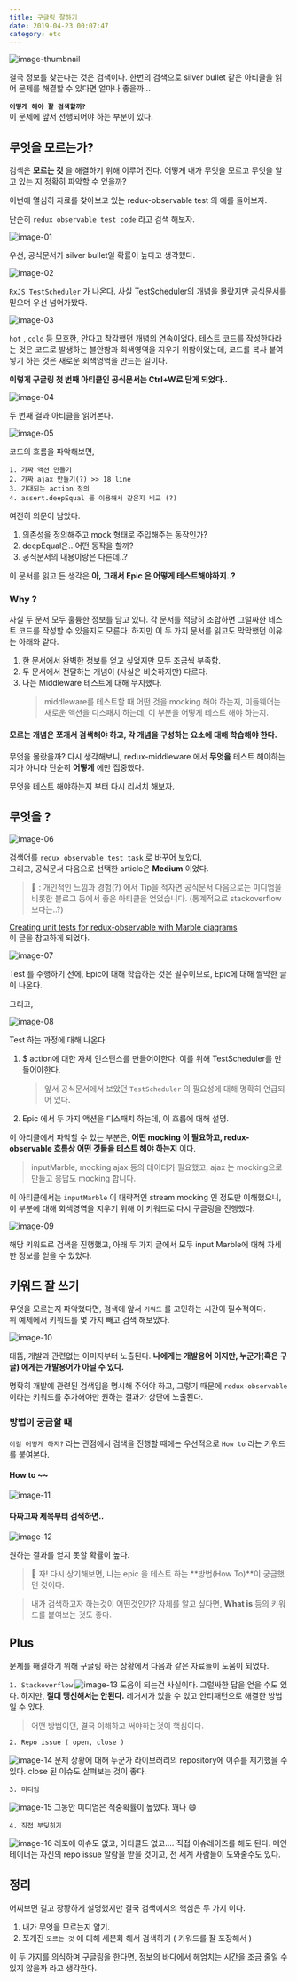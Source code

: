 ```yaml
---
title: 구글링 잘하기
date: 2019-04-23 00:07:47
category: etc
---
```


![image-thumbnail](./images/googling/00.jpg)

결국 정보를 찾는다는 것은 검색이다.
한번의 검색으로 silver bullet 같은 아티클을 읽어 문제를 해결할 수 있다면 얼마나 좋을까...

**`어떻게 해야 잘 검색할까?`**  
이 문제에 앞서 선행되어야 하는 부분이 있다.

## 무엇을 모르는가?

검색은 **모르는 것** 을 해결하기 위해 이루어 진다.
어떻게 내가 무엇을 모르고 무엇을 알고 있는 지 정확히 파악할 수 있을까?

이번에 열심히 자료를 찾아보고 있는 redux-observable test 의 예를 들어보자.

단순히 `redux observable test code` 라고 검색 해보자.

![image-01](./images/googling/01.png)

우선, 공식문서가 silver bullet일 확률이 높다고 생각했다.

![image-02](./images/googling/02.png)

`RxJS TestScheduler` 가 나온다. 사실 TestScheduler의 개념을 몰랐지만 공식문서를 믿으며 우선 넘어가봤다.

![image-03](./images/googling/03.png)

`hot` , `cold` 등 모호한, 안다고 착각했던 개념의 연속이었다.
테스트 코드를 작성한다라는 것은 코드로 발생하는 불안함과 회색영역을 지우기 위함이었는데, 코드를 복사 붙여넣기 하는 것은 새로운 회색영역을 만드는 일이다.

**이렇게 구글링 첫 번째 아티클인 공식문서는 Ctrl+W로 닫게 되었다..**

![image-04](./images/googling/04.png)

두 번째 결과 아티클을 읽어본다.

![image-05](./images/googling/05.png)

코드의 흐름을 파악해보면,

```
1. 가짜 액션 만들기
2. 가짜 ajax 만들기(?) >> 18 line
3. 기대되는 action 정의
4. assert.deepEqual 를 이용해서 같은지 비교 (?)
```

여전히 의문이 남았다.

1. 의존성을 정의해주고 mock 형태로 주입해주는 동작인가?
2. deepEqual은.. 어떤 동작을 할까?
3. 공식문서의 내용이랑은 다른데..?

이 문서를 읽고 든 생각은 **아, 그래서 Epic 은 어떻게 테스트해야하지..?**

### Why ?

사실 두 문서 모두 훌륭한 정보를 담고 있다.
각 문서를 적당히 조합하면 그럴싸한 테스트 코드를 작성할 수 있을지도 모른다.
하지만 이 두 가지 문서를 읽고도 막막했던 이유는 아래와 같다.

1. 한 문서에서 완벽한 정보를 얻고 싶었지만 모두 조금씩 부족함.
2. 두 문서에서 전달하는 개념이 (사실은 비슷하지만) 다르다.
3. 나는 Middleware 테스트에 대해 무지했다.
   > middleware를 테스트할 때 어떤 것을 mocking 해야 하는지, 미들웨어는 새로운 액션을 디스패치 하는데, 이 부분을 어떻게 테스트 해야 하는지.

#### 모르는 개념은 쪼개서 검색해야 하고, 각 개념을 구성하는 요소에 대해 학습해야 한다.

무엇을 몰랐을까? 다시 생각해보니, redux-middleware 에서 **무엇을** 테스트 해야하는지가 아니라 단순히 **어떻게** 에만 집중했다.

무엇을 테스트 해야하는지 부터 다시 리서치 해보자.

## 무엇을 ?

![image-06](./images/googling/06.png)

검색어를 `redux observable test task` 로 바꾸어 보았다.  
그리고, 공식문서 다음으로 선택한 article은 **Medium** 이었다.

> 🎁 : 개인적인 느낌과 경험(?) 에서 Tip을 적자면 공식문서 다음으로는 미디엄을 비롯한 블로그 등에서 좋은 아티클을 얻었습니다. (통계적으로 stackoverflow보다는..?)

[Creating unit tests for redux-observable with Marble diagrams](https://medium.com/@dmitrymartynov_84736/creating-unit-tests-for-redux-observable-with-marble-diagrams-b1e1b34e5f44)  
 이 글을 참고하게 되었다.

![image-07](./images/googling/07.png)

Test 를 수행하기 전에, Epic에 대해 학습하는 것은 필수이므로, Epic에 대해 짤막한 글이 나온다.

그리고,

![image-08](./images/googling/08.png)

Test 하는 과정에 대해 나온다.

1. \$ action에 대한 자체 인스턴스를 만들어야한다. 이를 위해 TestScheduler를 만들어야한다.

   > 앞서 공식문서에서 보았던 `TestScheduler` 의 필요성에 대해 명확히 언급되어 있다.

2. Epic 에서 두 가지 액션을 디스패치 하는데, 이 흐름에 대해 설명.

이 아티클에서 파악할 수 있는 부분은, **어떤 mocking 이 필요하고, redux-observable 흐름상 어떤 것들을 테스트 해야 하는지** 이다.

> inputMarble, mocking ajax 등의 데이터가 필요했고, ajax 는 mocking으로 만들고 응답도 mocking 합니다.

이 아티클에서는 `inputMarble` 이 대략적인 stream mocking 인 정도만 이해했으니, 이 부분에 대해 회색영역을 지우기 위해 이 키워드로 다시 구글링을 진행했다.

![image-09](./images/googling/09.png)

해당 키워드로 검색을 진행했고, 아래 두 가지 글에서 모두 input Marble에 대해 자세한 정보를 얻을 수 있었다.

## 키워드 잘 쓰기

무엇을 모르는지 파악했다면, 검색에 앞서 `키워드` 를 고민하는 시간이 필수적이다.  
위 예제에서 키워드를 몇 가지 빼고 검색 해보았다.

![image-10](./images/googling/10.png)

대뜸, 개발과 관련없는 이미지부터 노출된다.
**나에게는 개발용어 이지만, 누군가(혹은 구글) 에게는 개발용어가 아닐 수 있다.**

명확히 개발에 관련된 검색임을 명시해 주어야 하고, 그렇기 때문에 `redux-observable` 이라는 키워드를 추가해야만 원하는 결과가 상단에 노출된다.

### 방법이 궁금할 때

`이걸 어떻게 하지?` 라는 관점에서 검색을 진행할 때에는 우선적으로 `How to` 라는 키워드를 붙여본다.

#### How to ~~

![image-11](./images/googling/11.png)

#### 다짜고짜 제목부터 검색하면..

![image-12](./images/googling/12.png)

원하는 결과를 얻지 못할 확률이 높다.

> 🔑 자! 다시 상기해보면, 나는 epic 을 테스트 하는 **방법(How To)**이 궁금했던 것이다.

> 내가 검색하고자 하는것이 어떤것인가? 자체를 알고 싶다면, **What is** 등의 키워드를 붙여보는 것도 좋다.

## Plus

문제를 해결하기 위해 구글링 하는 상황에서 다음과 같은 자료들이 도움이 되었다.

`1. Stackoverflow`
![image-13](./images/googling/13.png)
도움이 되는건 사실이다. 그럴싸한 답을 얻을 수도 있다.
하지만, **절대 맹신해서는 안된다.** 레거시가 있을 수 있고 안티패턴으로 해결한 방법일 수 있다.

> 어떤 방법이던, 결국 이해하고 써야하는것이 핵심이다.

`2. Repo issue ( open, close )`

![image-14](./images/googling/14.png)
문제 상황에 대해 누군가 라이브러리의 repository에 이슈를 제기했을 수 있다. close 된 이슈도 살펴보는 것이 좋다.

`3. 미디엄`

![image-15](./images/googling/15.png)
그동안 미디엄은 적중확률이 높았다. 꽤나 😄

`4. 직접 부딪히기`

![image-16](./images/googling/16.png)
레포에 이슈도 없고, 아티클도 없고….
직접 이슈레이즈를 해도 된다. 메인테이너는 자신의 repo issue 알람을 받을 것이고, 전 세계 사람들이 도와줄수도 있다.

## 정리

어찌보면 길고 장황하게 설명했지만 결국 검색에서의 핵심은 두 가지 이다.

1. 내가 무엇을 모르는지 알기.
2. 쪼개진 `모르는 것` 에 대해 세분화 해서 검색하기 ( 키워드를 잘 포장해서 )

이 두 가지를 의식하며 구글링을 한다면, 정보의 바다에서 헤엄치는 시간을 조금 줄일 수 있지 않을까 라고 생각한다.
